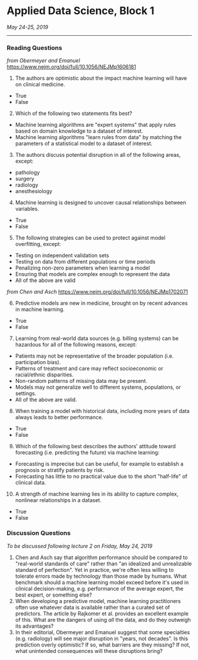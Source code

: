 # Applied Data Science, Block 1

*May 24-25, 2019*

---

### Reading Questions

*from Obermeyer and Emanuel*
<https://www.nejm.org/doi/full/10.1056/NEJMp1606181>

1. The authors are optimistic about the impact machine learning will have on clinical medicine.
  - True
  - False
2. Which of the following two statements fits best?
  - Machine learning algorithms are "expert systems" that apply rules based on domain knowledge to a dataset of interest.
  - Machine learning algorithms "learn rules from data" by matching the parameters of a statistical model to a dataset of interest.
3. The authors discuss potential disruption in all of the following areas, except:
  - pathology
  - surgery
  - radiology
  - anesthesiology
4. Machine learning is designed to uncover causal relationships between variables.
  - True
  - False
5. The following strategies can be used to protect against model overfitting, except:
  - Testing on independent validation sets
  - Testing on data from different populations or time periods
  - Penalizing non-zero parameters when learning a model
  - Ensuring that models are complex enough to represent the data
  - All of the above are valid

*from Chen and Asch*
<https://www.nejm.org/doi/full/10.1056/NEJMp1702071>

6. Predictive models are new in medicine, brought on by recent advances in machine learning.
  - True
  - False

7. Learning from real-world data sources (e.g. billing systems) can be hazardous for all of the following reasons, except:
  - Patients may not be representative of the broader population (i.e. participation bias).
  - Patterns of treatment and care may reflect socioeconomic or racial/ethnic disparities.
  - Non-random patterns of missing data may be present.
  - Models may not generalize well to different systems, populations, or settings.
  - All of the above are valid.

8. When training a model with historical data, including more years of data always leads to better performance.
  - True
  - False

9. Which of the following best describes the authors' attitude toward forecasting (i.e. predicting the future) via machine learning:
  - Forecasting is imprecise but can be useful, for example to establish a prognosis or stratify patients by risk.
  - Forecasting has little to no practical value due to the short "half-life" of clinical data.

10. A strength of machine learning lies in its ability to capture complex, nonlinear relationships in a dataset.
  - True
  - False

### Discussion Questions
*To be discussed following lecture 2 on Friday, May 24, 2019*

1. Chen and Asch say that algorithm performance should be compared to "real-world standards of care" rather than "an idealized and unrealizable standard of perfection". Yet in practice, we're often less willing to tolerate errors made by technology than those made by humans. What benchmark should a machine learning model exceed before it's used in clinical decision-making, e.g. performance of the average expert, the best expert, or something else?
2. When developing a predictive model, machine learning practitioners often use whatever data is available rather than a curated set of predictors. The article by Rajkomer et al. provides an excellent example of this. What are the dangers of using *all* the data, and do they outweigh its advantages?
3. In their editorial, Obermeyer and Emanuel suggest that some specialties (e.g. radiology) will see major disruption in "years, not decades". Is this prediction overly optimistic? If so, what barriers are they missing? If not, what unintended consequences will these disruptions bring?

